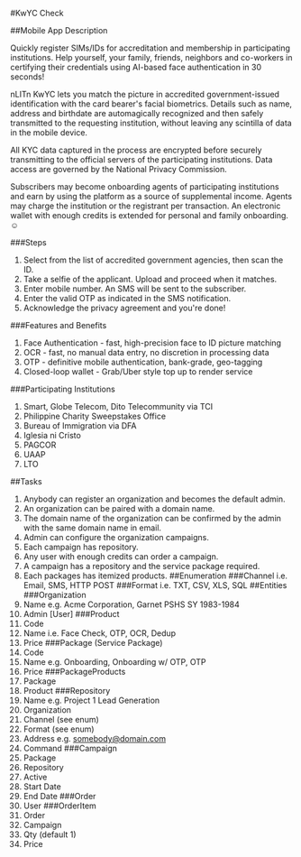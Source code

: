#KwYC Check

##Mobile App Description

Quickly register SIMs/IDs for accreditation and membership in
participating institutions. Help yourself, your family, friends,
neighbors and co-workers in certifying their credentials
using AI-based face authentication in 30 seconds!

nLITn KwYC lets you match the picture in accredited government-issued
identification with the card bearer's facial biometrics. Details such as
name, address and birthdate are automagically recognized and
then safely transmitted to the requesting institution, without
leaving any scintilla of data in the mobile device.

All KYC data captured in the process are encrypted before securely
transmitting to the official servers of the participating institutions.
Data access are governed by the National Privacy Commission.

Subscribers may become onboarding agents of participating institutions
and earn by using the platform as a source of supplemental income.
Agents may charge the institution or the registrant per transaction.
An electronic wallet with enough credits is extended for personal
and family onboarding. ☺

###Steps

1. Select from the list of accredited government agencies, then scan the ID.
2. Take a selfie of the applicant. Upload and proceed when it matches.
3. Enter mobile number. An SMS will be sent to the subscriber.
4. Enter the valid OTP as indicated in the SMS notification.
5. Acknowledge the privacy agreement and you're done!

###Features and Benefits

1. Face Authentication - fast, high-precision face to ID picture matching
2. OCR - fast, no manual data entry, no discretion in processing data
3. OTP - definitive mobile authentication, bank-grade, geo-tagging
4. Closed-loop wallet - Grab/Uber style top up to render service

###Participating Institutions

1. Smart, Globe Telecom, Dito Telecommunity via TCI
2. Philippine Charity Sweepstakes Office
3. Bureau of Immigration via DFA
4. Iglesia ni Cristo
5. PAGCOR
6. UAAP
7. LTO

##Tasks
1. Anybody can register an organization and becomes the default admin.
2. An organization can be paired with a domain name.
3. The domain name of the organization can be confirmed by the admin with the same domain name in email.
4. Admin can configure the organization campaigns.
5. Each campaign has repository.
6. Any user with enough credits can order a campaign.
7. A campaign has a repository and the service package required.
8. Each packages has itemized products.
##Enumeration
###Channel
i.e. Email, SMS, HTTP POST 
###Format
i.e. TXT, CSV, XLS, SQL 
##Entities
###Organization
1. Name e.g. Acme Corporation, Garnet PSHS SY 1983-1984
2. Admin [User]
###Product
1. Code
2. Name i.e. Face Check, OTP, OCR, Dedup
3. Price
###Package (Service Package)
1. Code
2. Name e.g. Onboarding, Onboarding w/ OTP, OTP
3. Price
###PackageProducts
1. Package
2. Product
###Repository
1. Name e.g. Project 1 Lead Generation
2. Organization
3. Channel (see enum)
4. Format (see enum)
5. Address e.g. somebody@domain.com
6. Command
###Campaign
1. Package
2. Repository
3. Active
4. Start Date
5. End Date
###Order
1. User
###OrderItem
1. Order
2. Campaign
3. Qty (default 1)
4. Price
